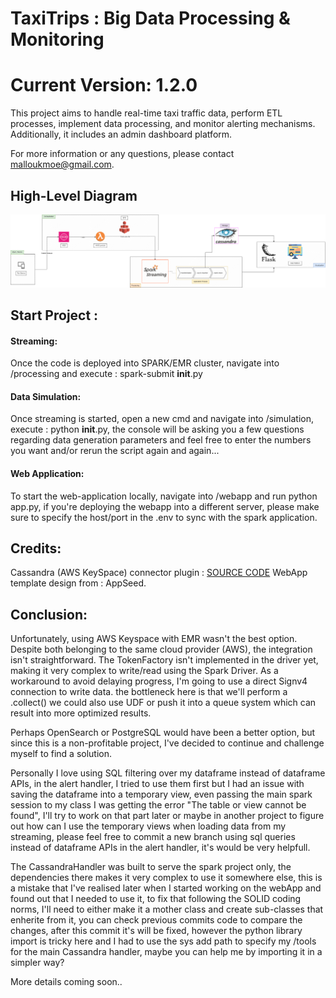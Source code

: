 # TaxiTrips : Big Data Processing & Monitoring 

# Current Version: 1.2.0

This project aims to handle real-time taxi traffic data, perform ETL processes, implement data processing, and monitor alerting mechanisms. Additionally, it includes an admin dashboard platform.

For more information or any questions, please contact malloukmoe@gmail.com.

## High-Level Diagram

![High-Level Diagram](processing/doc/diagrams/Tec-Diagram-Flow.png?raw=true "High-Level")

## Start Project : 

#### Streaming:
Once the code is deployed into SPARK/EMR cluster, navigate into /processing and execute : spark-submit __init__.py

#### Data Simulation:
Once streaming is started, open a new cmd and navigate into /simulation, execute : python __init__.py, the console will be asking you a few questions regarding data generation parameters and feel free to enter the numbers you want and/or rerun the script again and again...

#### Web Application:
To start the web-application locally, navigate into /webapp and run python app.py, if you're deploying the webapp into a different server, please make sure to specify the host/port in the .env to sync with the spark application.


## Credits:

Cassandra (AWS KeySpace) connector plugin : [SOURCE CODE](https://github.com/aws-samples/amazon-keyspaces-examples/tree/main)
WebApp template design from : AppSeed.


## Conclusion:

Unfortunately, using AWS Keyspace with EMR wasn't the best option. Despite both belonging to the same cloud provider (AWS), the integration isn't straightforward. The TokenFactory isn't implemented in the driver yet, making it very complex to write/read using the Spark Driver. As a workaround to avoid delaying progress, I'm going to use a direct Signv4 connection to write data. the bottleneck here is that we'll perform a .collect() we could also use UDF or push it into a queue system which can result into more optimized results.

Perhaps OpenSearch or PostgreSQL would have been a better option, but since this is a non-profitable project, I've decided to continue and challenge myself to find a solution.

Personally I love using SQL filtering over my dataframe instead of dataframe APIs, in the alert handler, I tried to use them first but I had an issue with saving the dataframe into a temporary view, even passing the main spark session to my class I was getting the error "The table or view cannot be found", I'll try to work on that part later or maybe in another project to figure out how can I use the temporary views when loading data from my streaming, please feel free to commit a new branch using sql queries instead of dataframe APIs in the alert handler, it's would be very helpfull.

The CassandraHandler was built to serve the spark project only, the dependencies there makes it very complex to use it somewhere else, this is a mistake that I've realised later when I started working on the webApp and found out that I needed to use it, to fix that following the SOLID coding norms, I'll need to either make it a mother class  and create sub-classes that enherite from it, you can check previous commits code to compare the changes, after this commit it's will be fixed, however the python library import is tricky here and I had to use the sys add path to specify my /tools for the main Cassandra handler, maybe you can help me by importing it in a simpler way?



More details coming soon..

